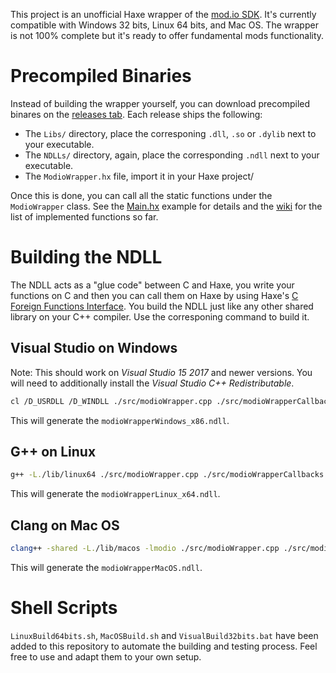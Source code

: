 This project is an unofficial Haxe wrapper of the [mod.io SDK](https://sdk.mod.io). It's currently compatible with Windows 32 bits, Linux 64 bits, and Mac OS. The wrapper is not 100% complete but it's ready to offer fundamental mods functionality.

# Precompiled Binaries

Instead of building the wrapper yourself, you can download precompiled binares on the [releases tab](https://github.com/Turupawn/modioHaxe/releases/). Each release ships the following:
* The `Libs/` directory, place the corresponing `.dll`, `.so` or `.dylib` next to your executable.
* The `NDLLs/` directory, again, place the corresponding `.ndll` next to your executable.
* The `ModioWrapper.hx` file, import it in your Haxe project/

Once this is done, you can call all the static functions under the `ModioWrapper` class. See the [Main.hx](https://github.com/Turupawn/modioHaxe/blob/master/src/Main.hx) example for details and the [wiki](https://github.com/Turupawn/modioHaxe/wiki) for the list of implemented functions so far.

# Building the NDLL

The NDLL acts as a "glue code" between C and Haxe, you write your functions on C and then you can call them on Haxe by using Haxe's [C Foreign Functions Interface](http://old.haxe.org/doc/cpp/ffi). You build the NDLL just like any other shared library on your C++ compiler. Use the corresponing command to build it.

## Visual Studio on Windows

Note: This should work on *Visual Studio 15 2017* and newer versions. You will need to additionally install the *Visual Studio C++ Redistributable*.

```bash
cl /D_USRDLL /D_WINDLL ./src/modioWrapper.cpp ./src/modioWrapperCallbacks.cpp ./src/modioWrapperObjects.cpp lib/windows32/modio.lib /I include /link /DLL /OUT:./modioWrapperWindows_x86.ndll
```

This will generate the `modioWrapperWindows_x86.ndll`.

## G++ on Linux

```bash
g++ -L./lib/linux64 ./src/modioWrapper.cpp ./src/modioWrapperCallbacks.cpp ./src/modioWrapperObjects.cpp -shared -o ./modioWrapperLinux_x64.ndll -I./include -lmodio -fPIC -Wl,-rpath .
```

This will generate the `modioWrapperLinux_x64.ndll`.

## Clang on Mac OS

```bash
clang++ -shared -L./lib/macos -lmodio ./src/modioWrapper.cpp ./src/modioWrapperCallbacks.cpp ./src/modioWrapperObjects.cpp -o ./modioWrapperMacOS.ndll -I./include -std=c++11
```

This will generate the `modioWrapperMacOS.ndll`.

# Shell Scripts

`LinuxBuild64bits.sh`, `MacOSBuild.sh` and `VisualBuild32bits.bat` have been added to this repository to automate the building and testing process. Feel free to use and adapt them to your own setup.
